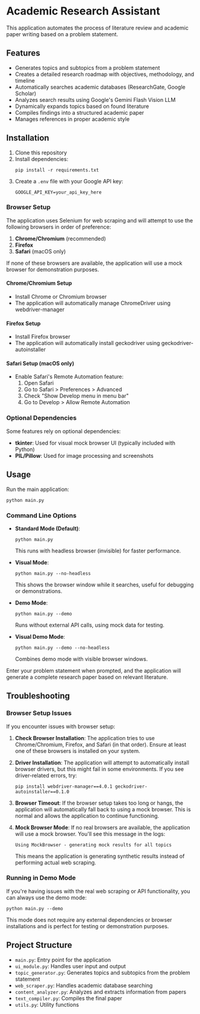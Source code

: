# Academic Research Assistant

This application automates the process of literature review and academic paper writing based on a problem statement.

## Features

- Generates topics and subtopics from a problem statement
- Creates a detailed research roadmap with objectives, methodology, and timeline
- Automatically searches academic databases (ResearchGate, Google Scholar)
- Analyzes search results using Google's Gemini Flash Vision LLM
- Dynamically expands topics based on found literature
- Compiles findings into a structured academic paper
- Manages references in proper academic style

## Installation

1. Clone this repository
2. Install dependencies:
   ```
   pip install -r requirements.txt
   ```
3. Create a `.env` file with your Google API key:
   ```
   GOOGLE_API_KEY=your_api_key_here
   ```

### Browser Setup

The application uses Selenium for web scraping and will attempt to use the following browsers in order of preference:

1. **Chrome/Chromium** (recommended)
2. **Firefox**
3. **Safari** (macOS only)

If none of these browsers are available, the application will use a mock browser for demonstration purposes.

#### Chrome/Chromium Setup

- Install Chrome or Chromium browser
- The application will automatically manage ChromeDriver using webdriver-manager

#### Firefox Setup

- Install Firefox browser
- The application will automatically install geckodriver using geckodriver-autoinstaller

#### Safari Setup (macOS only)

- Enable Safari's Remote Automation feature:
  1. Open Safari
  2. Go to Safari > Preferences > Advanced
  3. Check "Show Develop menu in menu bar"
  4. Go to Develop > Allow Remote Automation

### Optional Dependencies

Some features rely on optional dependencies:

- **tkinter**: Used for visual mock browser UI (typically included with Python)
- **PIL/Pillow**: Used for image processing and screenshots

## Usage

Run the main application:

```
python main.py
```

### Command Line Options

- **Standard Mode (Default)**: 
  ```
  python main.py
  ```
  This runs with headless browser (invisible) for faster performance.

- **Visual Mode**: 
  ```
  python main.py --no-headless
  ```
  This shows the browser window while it searches, useful for debugging or demonstrations.

- **Demo Mode**: 
  ```
  python main.py --demo
  ```
  Runs without external API calls, using mock data for testing.

- **Visual Demo Mode**: 
  ```
  python main.py --demo --no-headless
  ```
  Combines demo mode with visible browser windows.

Enter your problem statement when prompted, and the application will generate a complete research paper based on relevant literature.

## Troubleshooting

### Browser Setup Issues

If you encounter issues with browser setup:

1. **Check Browser Installation**: The application tries to use Chrome/Chromium, Firefox, and Safari (in that order). Ensure at least one of these browsers is installed on your system.

2. **Driver Installation**: The application will attempt to automatically install browser drivers, but this might fail in some environments. If you see driver-related errors, try:
   ```
   pip install webdriver-manager==4.0.1 geckodriver-autoinstaller==0.1.0
   ```

3. **Browser Timeout**: If the browser setup takes too long or hangs, the application will automatically fall back to using a mock browser. This is normal and allows the application to continue functioning.

4. **Mock Browser Mode**: If no real browsers are available, the application will use a mock browser. You'll see this message in the logs:
   ```
   Using MockBrowser - generating mock results for all topics
   ```
   This means the application is generating synthetic results instead of performing actual web scraping.

### Running in Demo Mode

If you're having issues with the real web scraping or API functionality, you can always use the demo mode:

```
python main.py --demo
```

This mode does not require any external dependencies or browser installations and is perfect for testing or demonstration purposes.

## Project Structure

- `main.py`: Entry point for the application
- `ui_module.py`: Handles user input and output
- `topic_generator.py`: Generates topics and subtopics from the problem statement
- `web_scraper.py`: Handles academic database searching
- `content_analyzer.py`: Analyzes and extracts information from papers
- `text_compiler.py`: Compiles the final paper
- `utils.py`: Utility functions
